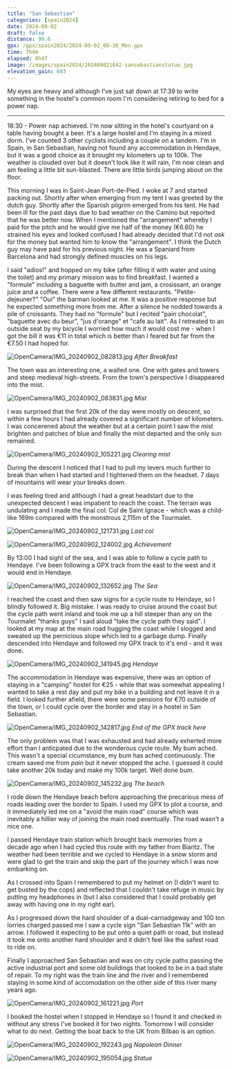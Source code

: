 ```yaml
--- 
title: "San Sebastian"
categories: [spain2024]
date: 2024-09-02
draft: false
distance: 99.6
gpx: /gpx/spain2024/2024-09-02_08-30_Mon.gpx
time: 7h4m
elapsed: 8h47
image: /images/spain2024/202409021642-sansebastianstatue.jpg
elevation_gain: 683
---
```


My eyes are heavy and although I've just sat down at 17:39 to write something
in the hostel's common room I'm considering retiring to bed for a power nap.

---

18:30 - Power nap achieved.  I'm now sitting in the hotel's courtyard on a
table having bought a beer. It's a large hostel and I'm staying in a mixed
dorm. I've counted 3 other cyclists including a couple on a tandem. I'm in
Spain, in San Sebastian, having not found any accommodation in Hendaye, but it
was a good choice as it brought my kilometers up to 100k. The weather is
clouded over but it doesn't look like it will rain, I'm now clean and am
feeling a little bit sun-blasted. There are little birds jumping about on the
floor.

This morning I was in Saint-Jean Port-de-Pied. I woke at 7 and started packing
out. Shortly after when emerging from my tent I was greeted by the dutch guy.
Shortly after the Spanish pilgrim emerged from his tent. He had been ill for
the past days due to bad weather on the Camino but reported that he was better
now. When I mentioned the "arrangement" whereby I paid for the pitch and he
would give me half of the money (€6.60) he strained his eyes and looked
confused I had already decided that I'd not _ask_ for the money but wanted him
to know the "arrangement". I think the Dutch guy may have paid for his
previous night. He was a Spaniard from Barcelona and had strongly defined
muscles on his legs.

I said "adios!" and hopped on my bike (after filling it with water and using
the toilet) and my primary mission was to find breakfast. I wanted a "formule"
including a baguette with butter and jam, a crosissant, an orange juice and a
coffee. There were a few different restaurants. "Petite-dejeuner?" "Oui" the
barman looked at me. It was a positive response but he expected something more
from me. After a silence he nodded towards a pile of croissants. They had no
"formule" but I recited "pain chocolat", "baguette avec du beur", "jus
d'orange" et "cafe au lait". As I retreated to an outside seat by my bicycle I
worried how much it would cost me - when I got the bill it was €11 in total
which is better than I feared but far from the €7.50 I had hoped for.

![OpenCamera/IMG_20240902_082813.jpg](/images/spain2024/202409011845-2breakfast.jpg)
*After Breakfast*

The town was an interesting one, a walled one. One with gates and towers and
steep medieval high-streets. From the town's perspective I disappeared into
the mist.

![OpenCamera/IMG_20240902_083831.jpg](/images/spain2024/202409011845-3mist.jpg)
*Mist*

I was surprised that the first 20k of the day were mostly on descent, so
within a few hours I had already covered a significant number of kilometers. I
was concerened about the weather but at a certain point I saw the mist
brighten and patches of blue and finally the mist departed and the only sun
remained.

![OpenCamera/IMG_20240902_105221.jpg](/images/spain2024/202409011845-4clearing.jpg)
*Clearing mist*

During the descent I noticed that I had to pull my levers much further to
break than when I had started and I tightened them on the headset. 7 days of
mountains will wear your breaks down.

I was feeling tired and although I had a great headstart due to the unexpected
descent I was impatient to reach the coast. The terrain was undulating and I
made the final col: Col de Saint Ignace - which was a child-like
169m compared with the monstrous 2,115m of the Tourmalet.

![OpenCamera/IMG_20240902_121731.jpg](/images/spain2024/202409011845-5lastcol.jpg)
*Last col*

![OpenCamera/IMG_20240902_124002.jpg](/images/spain2024/202409011845-7lastcolsign.jpg)
*Achievement*

By 13:00 I had sight of the sea, and I was able to follow a cycle path to
Hendaye. I've been following a GPX track from the east to the west and it
would end in Hendaye.

![OpenCamera/IMG_20240902_132652.jpg](/images/spain2024/202409011845-8thesea.jpg)
*The Sea*

I reached the coast and then saw signs for a cycle route to Hendaye, so I
blindly followed it. Big mistake. I was ready to cruise around the coast but
the cycle path went inland and took me up a hill steeper than any on the
Tourmalet "thanks guys" I said aloud "take the cycle path they said". I looked
at my map at the main road hugging the coast while I slogged and sweated up
the pernicious slope which led to a garbage dump. Finally descended into
Hendaye and followed my GPX track to it's end - and it was done.

![OpenCamera/IMG_20240902_141945.jpg](/images/spain2024/202409011845-9hendaye.jpg)
*Hendaye*

The accommodation in Hendaye was expensive, there was an option of staying in a
"camping" hostel for €25 - while that was somewhat appealing I wanted to take
a rest day and put my bike in a building and not leave it in a field. I looked
further afield, there were some pensions for €70 outside of the town, or I
could cycle over the border and stay in a hostel in San Sebastian.

![OpenCamera/IMG_20240902_142817.jpg](/images/spain2024/202409011845-10gpxstart.jpg)
*End of the GPX track here*

The only problem was that I was exhausted and had already exherted more effort
than I anticpated due to the wonderous cycle route. My bum ached. This wasn't a
special cicumstance, my bum has ached continuously. The cream saved me from
_pain_ but it never stopped the ache. I guessed it could take another 20k
today and make my 100k target. Well done bum.

![OpenCamera/IMG_20240902_145232.jpg](/images/spain2024/202409011845-11hendayebeach.jpg)
*The beach*

I rode down the Hendaye beach before approaching the precarious mess of roads
leading over the border to Spain. I used my GPX to plot a course, and it
immediately led me on a "avoid the main road" course which was inevitably a
hillier way of joining the main road eventually. The road wasn't a nice one.

I passed Hendaye train station which brought back memories from a decade ago
when I had cycled this route with my father from Biaritz. The weather had been
terrible and we cycled to Hendaye in a snow storm and were glad to get the
train and skip the part of the journey which I was now embarking on.

As I crossed into Spain I remembered to put my helmet on (I didn't want to get
busted by the cops) and reflected that I couldn't take refuge in music by
putting my headphones in (but I also considered that I could probably get away
with having one in my right ear).

As I progressed down the hard shoulder of a dual-carriadgeway and 100 ton
lorries charged passed me I saw a cycle sign "San Sebastian 11k" with an
arrow. I followed it expecting to be put onto a quiet path or road, but
instead it took me onto another hard shoulder and it didn't feel like the
safest road to ride on.

Finally I approached San Sebastian and was on city cycle paths passing
the active industrial port and some old buildings that looked to be in a bad
state of repair. To my right was the train line and the river and I remembered
staying in some kind of accomodation on the other side of this river many years ago.

![OpenCamera/IMG_20240902_161221.jpg](/images/spain2024/202409011845-12port.jpg)
*Port*

I booked the hostel when I stopped in Hendaye so I found it and checked in
without any stress I've booked it for two nights. Tomorrow I will consider
what to do next. Getting the boat back to the UK from Bilbao is an option.

![OpenCamera/IMG_20240902_192243.jpg](/images/spain2024/202409021642-pizza.jpg)
*Napolean Dinner*

![OpenCamera/IMG_20240902_195054.jpg](/images/spain2024/202409021642-sansebastianstatue.jpg)
*Statue*







